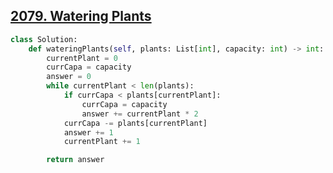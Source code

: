 ## [2079. Watering Plants](https://leetcode.com/problems/watering-plants/)

```python
class Solution:
    def wateringPlants(self, plants: List[int], capacity: int) -> int:
        currentPlant = 0
        currCapa = capacity
        answer = 0
        while currentPlant < len(plants):
            if currCapa < plants[currentPlant]:
                currCapa = capacity
                answer += currentPlant * 2
            currCapa -= plants[currentPlant]
            answer += 1
            currentPlant += 1

        return answer
```

